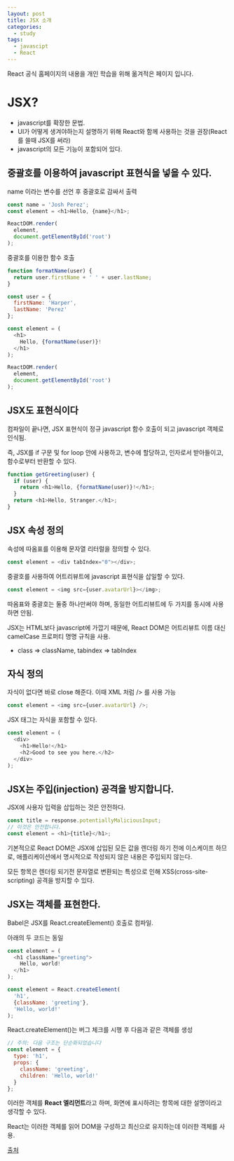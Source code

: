 ```yaml
---
layout: post
title: JSX 소개
categories:
  - study
tags:
  - javascipt
  - React
---
```

React 공식 홈페이지의 내용을 개인 학습을 위해 옮겨적은 페이지 입니다.

# JSX?
- javascript를 확장한 문법.
- UI가 어떻게 생겨야하는지 설명하기 위해 React와 함께 사용하는 것을 권장(React를 쓸때 JSX를 써라)
- javascript의 모든 기능이 포함되어 있다.

## 중괄호를 이용하여 javascript 표현식을 넣을 수 있다.

name 이라는 변수를 선언 후 중괄호로 감싸서 출력

```javascript
const name = 'Josh Perez';
const element = <h1>Hello, {name}</h1>;

ReactDOM.render(
  element,
  document.getElementById('root')
);
```

중괄호를 이용한 함수 호출
```javascript
function formatName(user) {
  return user.firstName + ' ' + user.lastName;
}

const user = {
  firstName: 'Harper',
  lastName: 'Perez'
};

const element = (
  <h1>
    Hello, {formatName(user)}!
  </h1>
);

ReactDOM.render(
  element,
  document.getElementById('root')
);
```

## JSX도 표현식이다
컴파일이 끝나면, JSX 표현식이 정규 javascript 함수 호출이 되고 javascript 객체로 인식됨.

즉, JSX를 if 구문 및 for loop 안에 사용하고, 변수에 할당하고, 인자로서 받아들이고, 함수로부터 반환할 수 있다.

```javascript
function getGreeting(user) {
  if (user) {
    return <h1>Hello, {formatName(user)}!</h1>;
  }
  return <h1>Hello, Stranger.</h1>;
}
```

## JSX 속성 정의
속성에 따옴표를 이용해 문자열 리터럴을 정의할 수 있다.

```javascript
const element = <div tabIndex="0"></div>;
```

중괄호를 사용하여 어트리뷰트에 javascript 표현식을 삽일할 수 있다.

```javascript
const element = <img src={user.avatarUrl}></img>;
```

따옴표와 중괄호는 둘중 하나만써야 하며, 동일한 어트리뷰트에 두 가지를 동시에 사용하면 안됨.

JSX는 HTML보다 javascript에 가깝기 때문에, React DOM은 어트리뷰트 이름 대신 camelCase 프로퍼티 명명 규칙을 사용.
- class => className, tabindex => tabIndex

## 자식 정의
자식이 없다면 바로 close 해준다. 이때 XML 처럼 /> 를 사용 가능

```javascript
const element = <img src={user.avatarUrl} />;
```

JSX 태그는 자식을 포함할 수 있다.

```javascript
const element = (
  <div>
    <h1>Hello!</h1>
    <h2>Good to see you here.</h2>
  </div>
);
```

## JSX는 주입(injection) 공격을 방지합니다.
JSX에 사용자 입력을 삽입하는 것은 안전하다.
```javascript
const title = response.potentiallyMaliciousInput;
// 이것은 안전합니다.
const element = <h1>{title}</h1>;
```

기본적으로 React DOM은 JSX에 삽입된 모든 값을 렌더링 하기 전에 이스케이프 하므로, 애플리케이션에서 명시적으로 작성되지 않은 내용은 주입되지 않는다.

모든 항목은 렌더링 되기전 문자열로 변환되는 특성으로 인해 XSS(cross-site-scripting) 공격을 방지할 수 있다.

## JSX는 객체를 표현한다.
Babel은 JSX를 React.createElement() 호출로 컴파일.

아래의 두 코드는 동일
```javascript
const element = (
  <h1 className="greeting">
    Hello, world!
  </h1>
);
```
```javascript
const element = React.createElement(
  'h1',
  {className: 'greeting'},
  'Hello, world!'
);
```

React.createElement()는 버그 체크를 시행 후 다음과 같은 객체를 생성

```javascript
// 주의: 다음 구조는 단순화되었습니다
const element = {
  type: 'h1',
  props: {
    className: 'greeting',
    children: 'Hello, world!'
  }
};
```

이러한 객체를 **React 엘리먼트**라고 하며, 화면에 표시하려는 항목에 대한 설명이라고 생각할 수 있다.

React는 이러한 객체를 읽어 DOM을 구성하고 최신으로 유지하는데 이러한 객체를 사용.


[출처](https://ko.reactjs.org/docs/introducing-jsx.html)

